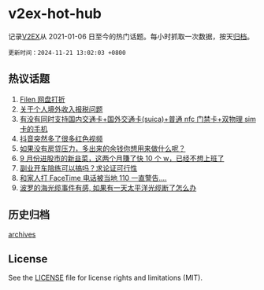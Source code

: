 # v2ex-hot-hub

 记录[V2EX](https://www.v2ex.com/)从 2021-01-06 日至今的热门话题。每小时抓取一次数据，按天[归档](archives)。

`更新时间：2024-11-21 13:02:03 +0800`

## 热议话题

1. [Filen 网盘打折](https://www.v2ex.com/t/1091227)
1. [关于个人境外收入报税问题](https://www.v2ex.com/t/1091157)
1. [有没有同时支持国内交通卡+国外交通卡(suica)+普通 nfc 门禁卡+双物理 sim 卡的手机](https://www.v2ex.com/t/1091210)
1. [抖音突然多了很多红色视频](https://www.v2ex.com/t/1091366)
1. [如果没有房贷压力，多出来的余钱你想用来做什么呢？](https://www.v2ex.com/t/1091378)
1. [9 月份进股市的新韭菜，这两个月賺了快 10 个 w，已经不想上班了](https://www.v2ex.com/t/1091212)
1. [副业开车陪练可以搞吗？求论证可行性](https://www.v2ex.com/t/1091152)
1. [和家人打 FaceTime 电话被当地 110 一直警告....](https://www.v2ex.com/t/1091429)
1. [波罗的海光缆事件有感, 如果有一天太平洋光缆断了怎么办](https://www.v2ex.com/t/1091379)

## 历史归档

[archives](archives)

## License

See the [LICENSE](LICENSE) file for license rights and limitations (MIT).
